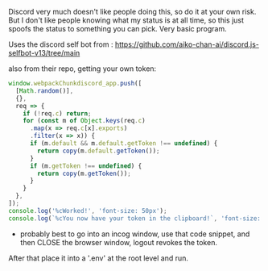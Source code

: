 Discord very much doesn't like people doing this, so do it at your own risk.
But I don't like people knowing what my status is at all time, so this just spoofs the status to something you can pick. Very basic program.

Uses the discord self bot from : https://github.com/aiko-chan-ai/discord.js-selfbot-v13/tree/main

also from their repo, getting your own token:
```js
window.webpackChunkdiscord_app.push([
  [Math.random()],
  {},
  req => {
    if (!req.c) return;
    for (const m of Object.keys(req.c)
      .map(x => req.c[x].exports)
      .filter(x => x)) {
      if (m.default && m.default.getToken !== undefined) {
        return copy(m.default.getToken());
      }
      if (m.getToken !== undefined) {
        return copy(m.getToken());
      }
    }
  },
]);
console.log('%cWorked!', 'font-size: 50px');
console.log(`%cYou now have your token in the clipboard!`, 'font-size: 16px');
```
* probably best to go into an incog window, use that code snippet, and then CLOSE the browser window, logout revokes the token. 

After that place it into a '.env' at the root level and run.